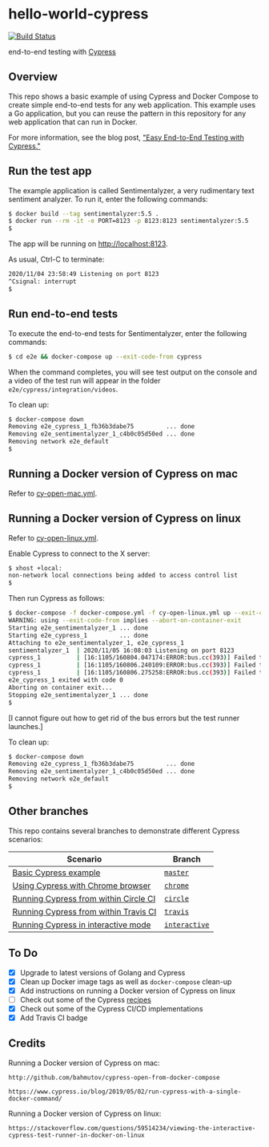 # hello-world-cypress

[![Build Status](https://travis-ci.org/mramshaw/hello-world-cypress.svg?branch=master)](https://travis-ci.org/mramshaw/hello-world-cypress)

end-to-end testing with [Cypress](http://www.cypress.io/)

## Overview

This repo shows a basic example of using Cypress and Docker Compose to create simple end-to-end tests for any web application. This example uses a Go application, but you can reuse the pattern in this repository for any web application that can run in Docker.

For more information, see the blog post, ["Easy End-to-End Testing with Cypress."](https://mtlynch.io/painless-web-app-testing)

## Run the test app

The example application is called Sentimentalyzer, a very rudimentary text sentiment analyzer. To run it, enter the following commands:

```bash
$ docker build --tag sentimentalyzer:5.5 .
$ docker run --rm -it -e PORT=8123 -p 8123:8123 sentimentalyzer:5.5
$
```

The app will be running on [http://localhost:8123](http://localhost:8123).

As usual, Ctrl-C to terminate:

```bash
2020/11/04 23:58:49 Listening on port 8123
^Csignal: interrupt
$
```

## Run end-to-end tests

To execute the end-to-end tests for Sentimentalyzer, enter the following commands:

```bash
$ cd e2e && docker-compose up --exit-code-from cypress
```

When the command completes, you will see test output on the console and a video of the test run will appear in the folder `e2e/cypress/integration/videos`.

To clean up:

```bash
$ docker-compose down
Removing e2e_cypress_1_fb36b3dabe75         ... done
Removing e2e_sentimentalyzer_1_c4b0c05d50ed ... done
Removing network e2e_default
$
```

## Running a Docker version of Cypress on mac

Refer to [cy-open-mac.yml](e2e/cy-open-mac.yml).

## Running a Docker version of Cypress on linux

Refer to [cy-open-linux.yml](e2e/cy-open-linux.yml).

Enable Cypress to connect to the X server:

```bash
$ xhost +local:
non-network local connections being added to access control list
$
```

Then run Cypress as follows:

```bash
$ docker-compose -f docker-compose.yml -f cy-open-linux.yml up --exit-code-from cypress
WARNING: using --exit-code-from implies --abort-on-container-exit
Starting e2e_sentimentalyzer_1 ... done
Starting e2e_cypress_1         ... done
Attaching to e2e_sentimentalyzer_1, e2e_cypress_1
sentimentalyzer_1  | 2020/11/05 16:08:03 Listening on port 8123
cypress_1          | [16:1105/160804.047174:ERROR:bus.cc(393)] Failed to connect to the bus: Failed to connect to socket /var/run/dbus/system_bus_socket: No such file or directory
cypress_1          | [16:1105/160806.240109:ERROR:bus.cc(393)] Failed to connect to the bus: Address does not contain a colon
cypress_1          | [16:1105/160806.275258:ERROR:bus.cc(393)] Failed to connect to the bus: Address does not contain a colon
e2e_cypress_1 exited with code 0
Aborting on container exit...
Stopping e2e_sentimentalyzer_1 ... done
$
```

[I cannot figure out how to get rid of the bus errors but the test runner launches.]

To clean up:

```bash
$ docker-compose down
Removing e2e_cypress_1_fb36b3dabe75         ... done
Removing e2e_sentimentalyzer_1_c4b0c05d50ed ... done
Removing network e2e_default
$
```

## Other branches

This repo contains several branches to demonstrate different Cypress scenarios:

| Scenario | Branch |
|----------|---------|
| [Basic Cypress example](https://github.com/mramshaw/hello-world-cypress) | [`master`](https://github.com/mramshaw/hello-world-cypress) |
| [Using Cypress with Chrome browser](https://github.com/mramshaw/hello-world-cypress/tree/chrome) | [`chrome`](https://github.com/mramshaw/hello-world-cypress/tree/chrome) |
| [Running Cypress from within Circle CI](https://github.com/mramshaw/hello-world-cypress/tree/circle) | [`circle`](https://github.com/mramshaw/hello-world-cypress/tree/circle) |
| [Running Cypress from within Travis CI](https://github.com/mramshaw/hello-world-cypress/tree/travis) | [`travis`](https://github.com/mramshaw/hello-world-cypress/tree/travis) |
| [Running Cypress in interactive mode](https://github.com/mramshaw/hello-world-cypress/tree/interactive) | [`interactive`](https://github.com/mramshaw/hello-world-cypress/tree/interactive) |

## To Do

- [x] Upgrade to latest versions of Golang and Cypress
- [x] Clean up Docker image tags as well as `docker-compose` clean-up
- [x] Add instructions on running a Docker version of Cypress on linux
- [ ] Check out some of the Cypress [recipes](http://github.com/cypress-io/cypress-example-recipes)
- [x] Check out some of the Cypress CI/CD implementations
- [x] Add Travis CI badge

## Credits

Running a Docker version of Cypress on mac:

    http://github.com/bahmutov/cypress-open-from-docker-compose

    https://www.cypress.io/blog/2019/05/02/run-cypress-with-a-single-docker-command/

Running a Docker version of Cypress on linux:

    https://stackoverflow.com/questions/59514234/viewing-the-interactive-cypress-test-runner-in-docker-on-linux
